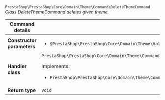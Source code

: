 `PrestaShop\PrestaShop\Core\Domain\Theme\Command\DeleteThemeCommand`
_Class DeleteThemeCommand deletes given theme._

| Command details            |    |
| -------------------------- | -- |
| **Constructor parameters** | <ul> <li>`$PrestaShop\PrestaShop\Core\Domain\Theme\ValueObject\ThemeName $themeName`</li> </ul> |
| **Handler class**          | `PrestaShop\PrestaShop\Core\Domain\Theme\CommandHandler\DeleteThemeHandler`  <p> Implements: </p> <ul>  <li>`PrestaShop\PrestaShop\Core\Domain\Theme\CommandHandler\DeleteThemeHandlerInterface`</li>  |
| **Return type** |  `void`  |
